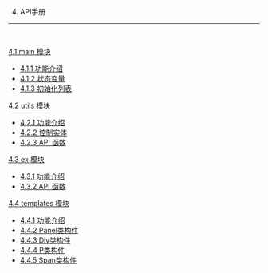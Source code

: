 4. API手册
-----------

&nbsp;

[4.1 main 模块](#4.1.)
- [4.1.1 功能介绍](#4.1.1.)
- [4.1.2 状态变量](#4.1.2.)
- [4.1.3 初始化列表](#4.1.3.)

[4.2 utils 模块](#4.2.)
- [4.2.1 功能介绍](#4.2.1.)
- [4.2.2 控制实体](#4.2.2.)
- [4.2.3 API 函数](#4.2.3.)

[4.3 ex 模块](#4.3.)
- [4.3.1 功能介绍](#4.3.1.)
- [4.3.2 API 函数](#4.3.2.)

[4.4 templates 模块](#4.4.)
- [4.4.1 功能介绍](#4.4.1.)
- [4.4.2 Panel类构件](#4.4.2.)
- [4.4.3 Div类构件](#4.4.3.)
- [4.4.4 P类构件](#4.4.4.)
- [4.4.5 Span类构件](#4.4.5.)

&nbsp;
